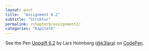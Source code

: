 ```yaml
---
layout: post
title:  "Assignment 6.2"
subtitle: "Struktur"
permalink: /chapter6/assignment2/
categories: "Kapitel6"
---
```

<p data-height="265" data-theme-id="light" data-slug-hash="mWzKdY" data-default-tab="html,result" data-user="k3lara" data-embed-version="2" data-pen-title="Uppgift 6.2" class="codepen">See the Pen <a href="http://codepen.io/k3lara/pen/mWzKdY/">Uppgift 6.2</a> by Lars Holmberg (<a href="http://codepen.io/k3lara">@k3lara</a>) on <a href="http://codepen.io">CodePen</a>.</p>
<script async src="https://production-assets.codepen.io/assets/embed/ei.js"></script>
<figcaption></figcaption>
